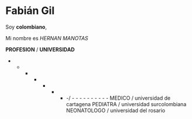 
# Fabián Gil

Soy **colombiano**, 

Mi nombre es *HERNAN* _MANOTAS_ 

**PROFESION**  / **UNIVERSIDAD** 
- - - - - - - -/ - - - - - - - - - -
 MEDICO  / universidad de cartagena 
 PEDIATRA  / universidad surcolombiana
  NEONATOLOGO / universidad del rosario

